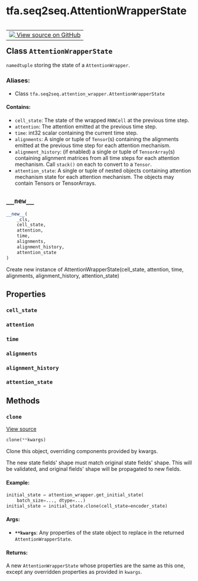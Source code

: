<div itemscope itemtype="http://developers.google.com/ReferenceObject">
<meta itemprop="name" content="tfa.seq2seq.AttentionWrapperState" />
<meta itemprop="path" content="Stable" />
<meta itemprop="property" content="cell_state"/>
<meta itemprop="property" content="attention"/>
<meta itemprop="property" content="time"/>
<meta itemprop="property" content="alignments"/>
<meta itemprop="property" content="alignment_history"/>
<meta itemprop="property" content="attention_state"/>
<meta itemprop="property" content="__new__"/>
<meta itemprop="property" content="clone"/>
</div>

# tfa.seq2seq.AttentionWrapperState


<table class="tfo-notebook-buttons tfo-api" align="left">

<td>
  <a target="_blank" href="https://github.com/tensorflow/addons/tree/r0.6/tensorflow_addons/seq2seq/attention_wrapper.py#L1313-L1384">
    <img src="https://www.tensorflow.org/images/GitHub-Mark-32px.png" />
    View source on GitHub
  </a>
</td></table>



## Class `AttentionWrapperState`

`namedtuple` storing the state of a `AttentionWrapper`.



### Aliases:

* Class `tfa.seq2seq.attention_wrapper.AttentionWrapperState`


<!-- Placeholder for "Used in" -->


#### Contains:


- `cell_state`: The state of the wrapped `RNNCell` at the previous time
  step.
- `attention`: The attention emitted at the previous time step.
- `time`: int32 scalar containing the current time step.
- `alignments`: A single or tuple of `Tensor`(s) containing the
   alignments emitted at the previous time step for each attention
   mechanism.
- `alignment_history`: (if enabled) a single or tuple of `TensorArray`(s)
   containing alignment matrices from all time steps for each attention
   mechanism. Call `stack()` on each to convert to a `Tensor`.
- `attention_state`: A single or tuple of nested objects
   containing attention mechanism state for each attention mechanism.
   The objects may contain Tensors or TensorArrays.


<h2 id="__new__"><code>__new__</code></h2>

``` python
__new__(
    _cls,
    cell_state,
    attention,
    time,
    alignments,
    alignment_history,
    attention_state
)
```

Create new instance of AttentionWrapperState(cell_state, attention, time, alignments, alignment_history, attention_state)




## Properties

<h3 id="cell_state"><code>cell_state</code></h3>




<h3 id="attention"><code>attention</code></h3>




<h3 id="time"><code>time</code></h3>




<h3 id="alignments"><code>alignments</code></h3>




<h3 id="alignment_history"><code>alignment_history</code></h3>




<h3 id="attention_state"><code>attention_state</code></h3>






## Methods

<h3 id="clone"><code>clone</code></h3>

<a target="_blank" href="https://github.com/tensorflow/addons/tree/r0.6/tensorflow_addons/seq2seq/attention_wrapper.py#L1337-L1384">View source</a>

``` python
clone(**kwargs)
```

Clone this object, overriding components provided by kwargs.

The new state fields' shape must match original state fields' shape.
This will be validated, and original fields' shape will be propagated
to new fields.

#### Example:



```python
initial_state = attention_wrapper.get_initial_state(
    batch_size=..., dtype=...)
initial_state = initial_state.clone(cell_state=encoder_state)
```

#### Args:


* <b>`**kwargs`</b>: Any properties of the state object to replace in the
  returned `AttentionWrapperState`.


#### Returns:

A new `AttentionWrapperState` whose properties are the same as
this one, except any overridden properties as provided in `kwargs`.




